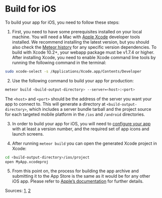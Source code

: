 # Build for iOS

To build your app for iOS, you need to follow these steps:

1. First, you need to have some prerequisites installed on your local machine. You will need a Mac with [Apple Xcode](https://developer.apple.com/xcode/) developer tools installed. We recommend installing the latest version, but you should also check the [Meteor history](https://docs.meteor.com/changelog) for any specific version dependencies. To build with Xcode 10.2+, your webapp package must be v1.7.4 or higher. After installing Xcode, you need to enable Xcode command line tools by running the following command in the terminal:

```bash
sudo xcode-select -s /Applications/Xcode.app/Contents/Developer
```

2. Use the following command to build your app for production:

```bash
meteor build <build-output-directory> --server=<host>:<port>
```

The `<host>` and `<port>` should be the address of the server you want your app to connect to. This will generate a directory at `<build-output-directory>`, which includes a server bundle tarball and the project source for each targeted mobile platform in the `/ios` and `/android` directories.

3. In order to build your app for iOS, you will need to [configure your app](https://guide.meteor.com/cordova#configuring-your-app) with at least a version number, and the required set of app icons and launch screens.

4. After running `meteor build` you can open the generated Xcode project in Xcode:

```bash
cd <build-output-directory>/ios/project
open MyApp.xcodeproj
```

5. From this point on, the process for building the app archive and submitting it to the App Store is the same as it would be for any other iOS app. Please refer to [Apple’s documentation](https://developer.apple.com/library/ios/documentation/IDEs/Conceptual/AppDistributionGuide/SubmittingYourApp/SubmittingYourApp.html) for further details.

Sources: [1](https://guide.meteor.com/cordova#building-and-submitting), [2](https://guide.meteor.com/cordova#installing-prerequisites-ios)